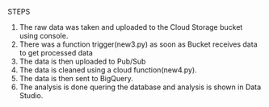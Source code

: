 STEPS
1. The raw data was taken and uploaded to the Cloud Storage bucket using console.
2. There was a function trigger(new3.py) as soon as Bucket receives data to get processed data
3. The data is then uploaded to Pub/Sub
4. The data is cleaned using a cloud function(new4.py).
5. The data is then sent to BigQuery.
6. The analysis is done quering the database and analysis is shown in Data Studio.
